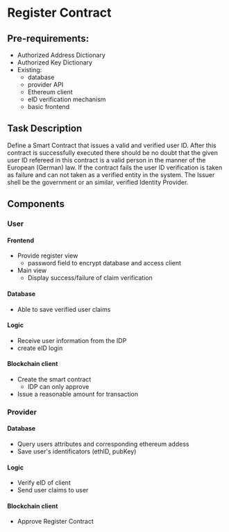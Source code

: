 # Register Contract

## Pre-requirements:

* Authorized Address Dictionary
* Authorized Key Dictionary
* Existing:
  * database
  * provider API
  * Ethereum client
  * eID verification mechanism
  * basic frontend


## Task Description

Define a Smart Contract that issues a valid and verified user ID.
After this contract is successfully executed there should be no 
doubt that the given user ID refereed in this contract is a valid
person in the manner of the European (German) law.
If the contract fails the user ID verification is taken as failure
and can not taken as a verified entity in the system.
The Issuer shell be the government or an similar, verified Identity Provider.

## Components

### User

#### Frontend

* Provide register view
  * password field to encrypt database and access client
* Main view
  * Display success/failure of claim verification


#### Database

* Able to save verified user claims

#### Logic

* Receive user information from the IDP
* create eID login

#### Blockchain client

* Create the smart contract
  * IDP can only approve
* Issue a reasonable amount for transaction

### Provider

#### Database

* Query users attributes and corresponding ethereum addess
* Save user's identificators (ethID, pubKey)

#### Logic

* Verify eID of client
* Send user claims to user

#### Blockchain client

* Approve Register Contract
